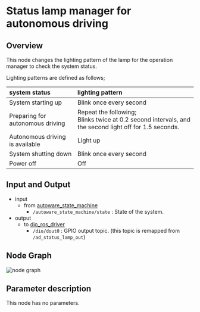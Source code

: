 # Status lamp manager for autonomous driving

## Overview
This node changes the lighting pattern of the lamp for the operation manager to check the system status.

Lighting patterns are defined as follows;

|system status|lighting pattern|
|:------------|:---------------|
|System starting up|Blink once every second|
|Preparing for autonomous driving|Repeat the following;<br>Blinks twice at 0.2 second intervals, and the second light off for 1.5 seconds.|
|Autonomous driving is available|Light up|
|System shutting down|Blink once every second|
|Power off|Off|

## Input and Output
- input
  - from [autoware_state_machine](https://github.com/eve-autonomy/autoware_state_machine/)
    - `/autoware_state_machine/state` : State of the system.
- output
  - to [dio_ros_driver](https://github.com/tier4/dio_ros_driver/)
    - `/dio/dout0` : GPIO output topic. (this topic is remapped from `/ad_status_lamp_out`)

## Node Graph
![node graph](http://www.plantuml.com/plantuml/proxy?cache=no&src=https://raw.githubusercontent.com/eve-autonomy/ad_status_lamp_manager/main/docs/node_graph.pu)

## Parameter description
This node has no parameters.

